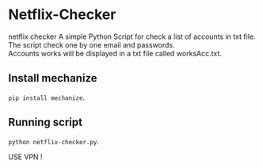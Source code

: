 # Netflix-Checker
netflix checker
A simple Python Script for check a list of accounts in txt file.<br>
The script check one by one email and passwords. <br>
Accounts works will be displayed in a txt file called worksAcc.txt.<br>

## Install mechanize
`pip install mechanize`. <br>

## Running script
`python netflix-checker.py`. <br>

USE VPN !

